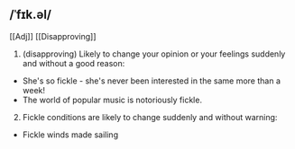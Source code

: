 ## /ˈfɪk.əl/
[[Adj]]  [[Disapproving]]
1. (disapproving) Likely to change your opinion or your feelings suddenly and without a good reason:

- She's so fickle - she's never been interested in the same more than a week!
- The world of popular music is notoriously fickle.

2. Fickle conditions are likely to change suddenly and without warning:

- Fickle winds made sailing